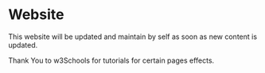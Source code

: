 # Website

 This website will be updated and maintain by self as soon as new content is updated.



 Thank You to w3Schools for tutorials for certain pages effects.
